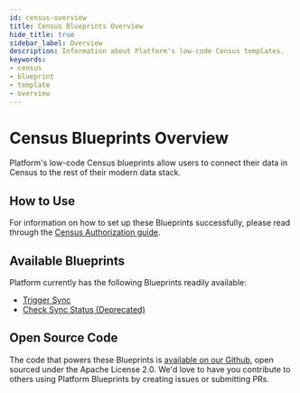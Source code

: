 ```yaml
---
id: census-overview
title: Census Blueprints Overview
hide_title: true
sidebar_label: Overview
description: Information about Platform's low-code Census templates.
keywords:
- census
- blueprint
- template
- overview
---
```


# Census Blueprints Overview

Platform's low-code Census blueprints allow users to connect their data in Census to the rest of their modern data stack.


## How to Use
For information on how to set up these Blueprints successfully, please read through the [Census Authorization guide](census-authorization.md).


## Available Blueprints
Platform currently has the following Blueprints readily available: 
- [Trigger Sync](census-trigger-sync.md)
- [Check Sync Status (Deprecated)](census-check-sync-status.md)

## Open Source Code
The code that powers these Blueprints is [available on our Github](https://github.com/shipyardapp/shipyard-blueprints/tree/main/shipyard_blueprints/census), open sourced under the Apache License 2.0. We'd love to have you contribute to others using Platform Blueprints by creating issues or submitting PRs.
